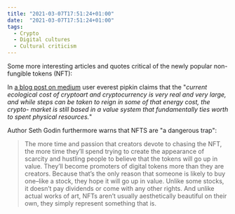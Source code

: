 ```yaml
---
title: "2021-03-07T17:51:24+01:00"
date:  "2021-03-07T17:51:24+01:00"
tags:
  - Crypto
  - Digital cultures
  - Cultural criticism
---
```


Some more interesting articles and quotes critical of the newly popular non-fungible tokens (NFT):

In [a blog post on medium](https://web.archive.org/web/20210307144906/https://everestpipkin.medium.com/but-the-environmental-issues-with-cryptoart-1128ef72e6a3) user everest pipkin claims that the "*current ecological cost of cryptoart and cryptocurrency is very real and very large, and while steps can be taken to reign in some of that energy cost, the crypto- market is still based in a value system that fundamentally ties worth to spent physical resources.*"

Author Seth Godin furthermore warns that NFTS are "a dangerous trap":

> The more time and passion that creators devote to chasing the NFT, the more time they’ll spend trying to create the appearance of scarcity and hustling people to believe that the tokens will go up in value. They’ll become promoters of digital tokens more than they are creators. Because that’s the only reason that someone is likely to buy one–like a stock, they hope it will go up in value. Unlike some stocks, it doesn’t pay dividends or come with any other rights. And unlike actual works of art, NFTs aren’t usually aesthetically beautiful on their own, they simply represent something that is.
